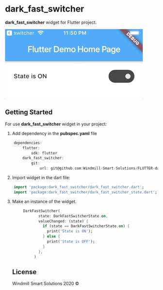 # dark_fast_switcher

**dark_fast_switcher** widget for Flutter project.

![](dark_fast_switcher.gif)

## Getting Started

For use **dark_fast_switcher** widget in your project:
1. Add dependency in the **pubspec.yaml** file
```dart
    dependencies:
        flutter:
            sdk: flutter
        dark_fast_switcher:
            git:
                url: git@github.com:Windmill-Smart-Solutions/FLUTTER-dark_fast_switcher.git
```

2. Import widget in the dart file:
```dart
    import 'package:dark_fast_switcher/dark_fast_switcher.dart';
    import 'package:dark_fast_switcher/dark_fast_switcher_state.dart';
```

3. Make an instance of the widget.

    ```dart
         DarkFastSwitcher(
                state: DarkFastSwitcherState.on,
                valueChanged: (state) {
                  if (state == DarkFastSwitcherState.on) {
                    print('State is ON');
                  } else {
                    print('State is OFF');
                  }
                },
              )
    ```
    
    
    ## License

    Windmill Smart Solutions 2020 ©